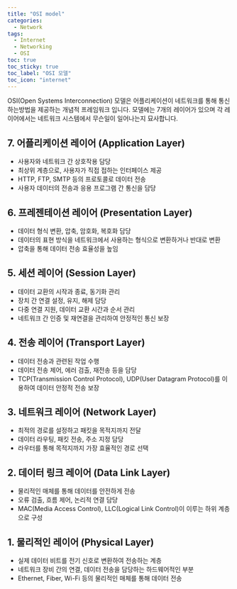 ```yaml
---
title: "OSI model"
categories:
  - Network
tags:
  - Internet
  - Networking
  - OSI
toc: true
toc_sticky: true
toc_label: "OSI 모델"
toc_icon: "internet"
---
```


OSI(Open Systems Interconnection) 모델은 어플리케이션이 네트워크를 통해 통신하는방법을 제공하는 개념적 프레임워크 입니다. 모델에는 7개의 레이어가 있으며 각 레이어에서는 네트워크 시스템에서 무슨일이 일어나는지 묘사합니다.


## 7. 어플리케이션 레이어 (Application Layer)
- 사용자와 네트워크 간 상호작용 담당
- 최상위 계층으로, 사용자가 직접 접하는 인터페이스 제공
- HTTP, FTP, SMTP 등의 프로토콜로 데이터 전송
- 사용자 데이터의 전송과 응용 프로그램 간 통신을 담당

## 6. 프레젠테이션 레이어 (Presentation Layer)
- 데이터 형식 변환, 압축, 암호화, 복호화 담당
- 데이터의 표현 방식을 네트워크에서 사용하는 형식으로 변환하거나 반대로 변환
- 압축을 통해 데이터 전송 효율성을 높임

## 5. 세션 레이어 (Session Layer)
- 데이터 교환의 시작과 종료, 동기화 관리
- 장치 간 연결 설정, 유지, 해제 담당
- 다중 연결 지원, 데이터 교환 시간과 순서 관리
- 네트워크 간 인증 및 재연결을 관리하여 안정적인 통신 보장

## 4. 전송 레이어 (Transport Layer)
- 데이터 전송과 관련된 작업 수행
- 데이터 전송 제어, 에러 검출, 재전송 등을 담당
- TCP(Transmission Control Protocol), UDP(User Datagram Protocol)를 이용하여 데이터 안정적 전송 보장

## 3. 네트워크 레이어 (Network Layer)
- 최적의 경로를 설정하고 패킷을 목적지까지 전달
- 데이터 라우팅, 패킷 전송, 주소 지정 담당
- 라우터를 통해 목적지까지 가장 효율적인 경로 선택

## 2. 데이터 링크 레이어 (Data Link Layer)
- 물리적인 매체를 통해 데이터를 안전하게 전송
- 오류 검출, 흐름 제어, 논리적 연결 담당
- MAC(Media Access Control), LLC(Logical Link Control)이 이루는 하위 계층으로 구성

## 1. 물리적인 레이어 (Physical Layer)
- 실제 데이터 비트를 전기 신호로 변환하여 전송하는 계층
- 네트워크 장비 간의 연결, 데이터 전송을 담당하는 하드웨어적인 부분
- Ethernet, Fiber, Wi-Fi 등의 물리적인 매체를 통해 데이터 전송
